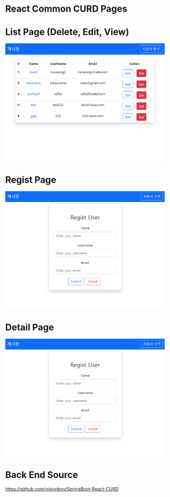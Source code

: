 # React Common CURD Pages

# List Page (Delete, Edit, View)

![manual](r_board1.png)

# Regist Page

![manual](r_board2.png)

# Detail Page
![manual](r_board2.png)

# Back End Source
https://github.com/visionboy/SpringBoot-React-CURD
